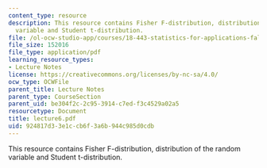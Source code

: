```yaml
---
content_type: resource
description: This resource contains Fisher F-distribution, distribution of the random
  variable and Student t-distribution.
file: /ol-ocw-studio-app/courses/18-443-statistics-for-applications-fall-2006/924817d33e1ccb6f3a6b944c985d0cdb_lecture6.pdf
file_size: 152016
file_type: application/pdf
learning_resource_types:
- Lecture Notes
license: https://creativecommons.org/licenses/by-nc-sa/4.0/
ocw_type: OCWFile
parent_title: Lecture Notes
parent_type: CourseSection
parent_uid: be304f2c-2c95-3914-c7ed-f3c4529a02a5
resourcetype: Document
title: lecture6.pdf
uid: 924817d3-3e1c-cb6f-3a6b-944c985d0cdb
---
```

This resource contains Fisher F-distribution, distribution of the random variable and Student t-distribution.